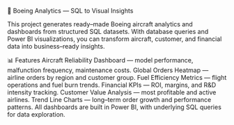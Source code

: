 🛫 Boeing Analytics — SQL to Visual Insights

This project generates ready–made Boeing aircraft analytics and dashboards from structured SQL datasets.
With database queries and Power BI visualizations, you can transform aircraft, customer, and financial data into business–ready insights.

📊 Features
Aircraft Reliability Dashboard — model performance, malfunction frequency, maintenance costs.
Global Orders Heatmap — airline orders by region and customer group.
Fuel Efficiency Metrics — flight operations and fuel burn trends.
Financial KPIs — ROI, margins, and R&D intensity tracking.
Customer Value Analysis — most profitable and active airlines.
Trend Line Charts — long–term order growth and performance patterns.
All dashboards are built in Power BI, with underlying SQL queries for data exploration.
